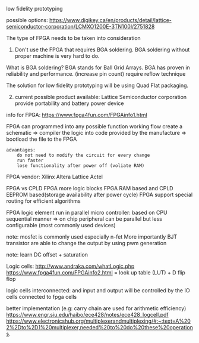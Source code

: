 low fidelity prototyping

possible options: 
https://www.digikey.ca/en/products/detail/lattice-semiconductor-corporation/LCMXO1200E-3TN100I/2751828

The type of FPGA needs to be taken into consideration

1. Don't use the FPGA that requires BGA soldering.
	BGA soldering without proper machine is very hard to do.

What is BGA soldering?
BGA stands for Ball Grid Arrays. BGA has proven in reliability and performance. (increase pin count) require reflow technique

The solution for low fidelity prototyping will be using Quad Flat packaging. 

2. current possible product available: Lattice Semiconductor corporation
		provide portability and battery power device
		
info for FPGA: 
https://www.fpga4fun.com/FPGAinfo1.html

FPGA can programmed into any possible function
	working flow
	create a schematic => compiler the logic into code provided by the manufacture => bootload the file to the FPGA
	
	advantages:
		do not need to modify the circuit for every change
		run faster
		lose functionality after power off (voliate RAM)
		
FPGA vendor:
Xilinx Altera Lattice Actel

FPGA vs CPLD
FPGA more logic blocks 
FPGA RAM based and CPLD EEPROM based(storage availability after power cycle)
FPGA support special routing for efficient algorithms

FPGA logic element run in parallel
micro controller: based on CPU sequential manner => on chip peripheral can be parallel but less configurable (most commonly used devices)

note: mosfet is commonly used especially n-fet
More importantly BJT transistor are able to change the output by using pwm generation

note: learn DC offset + saturation

Logic cells:
http://www.andraka.com/whatLogic.php
https://www.fpga4fun.com/FPGAinfo2.html
= look up table (LUT) + D flip flop 

logic cells interconnected: and input and output will be controlled by the IO cells connected to fpga cells

better implementation (e.g: carry chain are used for arithmetic efficiency)
https://www.engr.siu.edu/haibo/ece428/notes/ece428_logcell.pdf
https://www.electronicshub.org/multiplexerandmultiplexing/#:~:text=A%202%2Dto%2D1%20multiplexer,needed%20to%20do%20these%20operations.

	